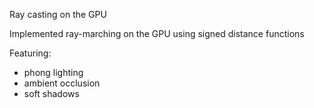 

Ray casting on the GPU

Implemented ray-marching on the GPU using signed distance functions

Featuring:
- phong lighting 
- ambient occlusion 
- soft shadows